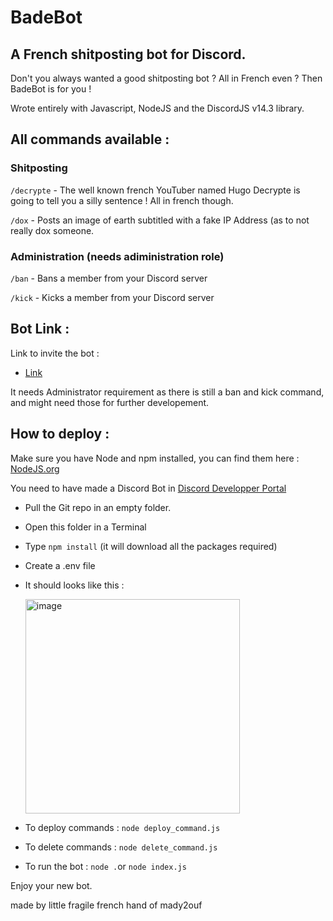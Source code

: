 # BadeBot
## A French shitposting bot for Discord.

Don't you always wanted a good shitposting bot ? All in French even ? Then BadeBot is for you !

Wrote entirely with Javascript, NodeJS and the DiscordJS v14.3 library.

## All commands available :

### Shitposting
```/decrypte``` - The well known french YouTuber named Hugo Decrypte is going to tell you a silly sentence ! All in french though.

```/dox``` - Posts an image of earth subtitled with a fake IP Address (as to not really dox someone.
### Administration (needs adiministration role)
```/ban``` - Bans a member from your Discord server 

```/kick``` - Kicks a member from your Discord server

## Bot Link :
Link to invite the bot :
* [Link](https://discord.com/api/oauth2/authorize?client_id=1047227903248707685&permissions=3213312&scope=bot%20applications.commands)

It needs Administrator requirement as there is still a ban and kick command, and might need those for further developement.

## How to deploy :
Make sure you have Node and npm installed, you can find them here : [NodeJS.org](https://nodejs.org/fr/download)

You need to have made a Discord Bot in [Discord Developper Portal](https://discord.com/developers/applications)

* Pull the Git repo in an empty folder.
* Open this folder in a Terminal
* Type ```npm install``` (it will download all the packages required)
* Create a .env file
* It should looks like this :

  <img width="343" alt="image" src="https://github.com/Minkavi/BadeBot/assets/119850615/1ea94d95-192f-4c89-8f93-ba4704fe8efa">
* To deploy commands : ```node deploy_command.js```
* To delete commands : ```node delete_command.js```
* To run the bot : ```node .```or ```node index.js```

Enjoy your new bot.

made by little fragile french hand of mady2ouf

